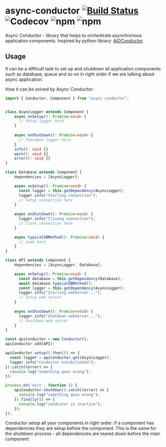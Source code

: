 # async-conductor [![Build Status](https://travis-ci.org/dmnorc/async-conductor.svg?branch=main)](https://travis-ci.org/dmnorc/async-conductor) ![Codecov](https://img.shields.io/codecov/c/github/dmnorc/async-conductor) ![npm](https://img.shields.io/npm/v/async-conductor) ![npm](https://img.shields.io/npm/dm/async-conductor)
Async Conductor - library that helps to orchestrate asynchronous application 
components. Inspired by python library: 
[AIOConductor](https://pypi.org/project/AIOConductor/).

## Usage
It can be a difficult task to set up and shutdown all application components such as 
database, queue and so on in right order if we are talking about async 
application.
 
How it can be solved by Async Conductor:
```typescript
import { Conductor, Component } from "async-conductor";


class AsyncLogger extends Component {
    async onSetup(): Promise<void> {
      // Setup logger here
    }
    
    async onShutdown(): Promise<void> {
      // Teardown logger here
    }
    info(): void {}
    warn(): void {}
    error(): void {}
}

class Database extends Component {
    dependencies = [AsyncLogger];

    async onSetup(): Promise<void> {
      const logger = this.getDependency(AsyncLogger);
      logger.info("Starting connection");
      // Setup connection here
    }
    
    async onShutdown(): Promise<void> {
      logger.info("Clisong connection");
      // Close connection here
    }

    async typicalDBMethod(): Promise<void> {
      // code here
    }
}

class API extends Component {
    dependencies = [AsyncLogger, Database];

    async onSetup(): Promise<void> {
      const database = this.getDependency(Database);
      await database.typicalDBMethod();
      const logger = this.getDependency(AsyncLogger);
      logger.info("Starting webServer...");
      // Setup web server
    }
  
    async onShutdown(): Promise<void> {
      logger.info("Shutdown webServer...");
      // Shutdown web server
    }
}

const apiConductor = new Conductor();
apiConductor.add(API);

apiConductor.setup().then(() => {
  const logger = apiConductor.get(AsyncLogger);
  logger.info("Conductor estabileshed");
}).catch((error) => {
  console.log("something goes wrong");
});

process.on('exit', function () {
    apiConductor.shutdown().catch((error) => {
      console.log("something goes wrong");
    }).finally(() => {
      console.log("condcutor is inactive");
    });
});
```
Conductor setup all your components in right order: if a component 
has dependencies they are setup before the component. 
This is the same for the shutdown process - all dependencies are teared down 
before the main component.




